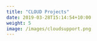 ```yaml
---
title: "CLOUD Projects"
date: 2019-03-28T15:14:54+10:00
weight: 5
image: /images/cloudsupport.png
---
```

